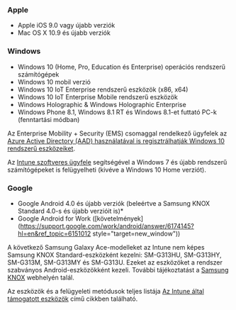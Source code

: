 

### <a name="apple"></a>Apple
  - Apple iOS 9.0 vagy újabb verziók
  - Mac OS X 10.9 és újabb verziók

### <a name="windows"></a>Windows
  - Windows 10 (Home, Pro, Education és Enterprise) operációs rendszerű számítógépek
  - Windows 10 mobil verzió
  - Windows 10 IoT Enterprise rendszerű eszközök (x86, x64)
  - Windows 10 IoT Enterprise Mobile rendszerű eszközök
  - Windows Holographic &amp; Windows Holographic Enterprise
  - Windows Phone 8.1, Windows 8.1 RT és Windows 8.1-et futtató PC-k (fenntartási módban)

  Az Enterprise Mobility + Security (EMS) csomaggal rendelkező ügyfelek az [Azure Active Directory (AAD) használatával is regisztrálhatják Windows 10 rendszerű eszközeiket](/intune-classic/deploy-use/set-up-windows-device-management-with-microsoft-intune#azure-active-directory-enrollment).

  Az [Intune szoftveres ügyfele](/intune-classic/deploy-use/manage-windows-pcs-with-microsoft-intune) segítségével a Windows 7 és újabb rendszerű számítógépeket is felügyelheti (kivéve a Windows 10 Home verziót).

### <a name="google"></a>Google
- Google Android 4.0 és újabb verziók (beleértve a Samsung KNOX Standard 4.0-s és újabb verzióit is)*
- Google Android for Work ([követelmények](https://support.google.com/work/android/answer/6174145?hl=en&ref_topic=6151012 style="target=new_window"))

A következő Samsung Galaxy Ace-modelleket az Intune nem képes Samsung KNOX Standard-eszközként kezelni: SM-G313HU, SM-G313HY, SM-G313M, SM-G313MY és SM-G313U. Ezeket az eszközöket a rendszer szabványos Android-eszközökként kezeli. További tájékoztatást a [Samsung KNOX](https://www.samsungknox.com/en) webhelyén talál.

Az eszközök és a felügyeleti metódusok teljes listája [Az Intune által támogatott eszközök](/intune/supported-devices-browsers#intune-supported-devices) című cikkben található.
